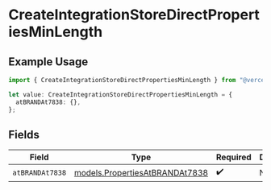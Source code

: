 # CreateIntegrationStoreDirectPropertiesMinLength

## Example Usage

```typescript
import { CreateIntegrationStoreDirectPropertiesMinLength } from "@vercel/sdk/models/createintegrationstoredirectop.js";

let value: CreateIntegrationStoreDirectPropertiesMinLength = {
  atBRANDAt7838: {},
};
```

## Fields

| Field                                                                  | Type                                                                   | Required                                                               | Description                                                            |
| ---------------------------------------------------------------------- | ---------------------------------------------------------------------- | ---------------------------------------------------------------------- | ---------------------------------------------------------------------- |
| `atBRANDAt7838`                                                        | [models.PropertiesAtBRANDAt7838](../models/propertiesatbrandat7838.md) | :heavy_check_mark:                                                     | N/A                                                                    |